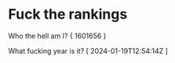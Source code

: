 # Fuck the rankings

Who the hell am I?
{ 1601656 }

What fucking year is it?
[ 2024-01-19T12:54:14Z ]
